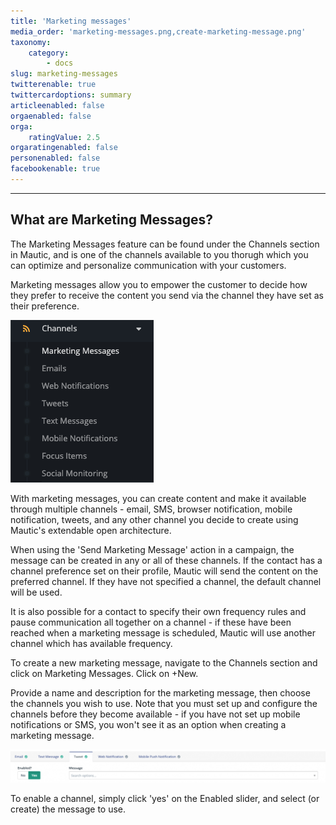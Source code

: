 ```yaml
---
title: 'Marketing messages'
media_order: 'marketing-messages.png,create-marketing-message.png'
taxonomy:
    category:
        - docs
slug: marketing-messages
twitterenable: true
twittercardoptions: summary
articleenabled: false
orgaenabled: false
orga:
    ratingValue: 2.5
orgaratingenabled: false
personenabled: false
facebookenable: true
---
```


---------------------
## What are Marketing Messages?
The Marketing Messages feature can be found under the Channels section in Mautic, and is one of the channels available to you thorugh which you can optimize and personalize communication with your customers.

Marketing messages allow you to empower the customer to decide how they prefer to receive the content you send via the channel they have set as their preference.

![](marketing-messages.png)

With marketing messages, you can create content and make it available through multiple channels - email, SMS, browser notification, mobile notification, tweets, and any other channel you decide to create using Mautic's extendable open architecture.

When using the 'Send Marketing Message' action in a campaign, the message can be created in any or all of these channels.  If the contact has a channel preference set on their profile, Mautic will send the content on the preferred channel.  If they have not specified a channel, the default channel will be used.

It is also possible for a contact to specify their own frequency rules and pause communication all together on a channel - if these have been reached when a marketing message is scheduled, Mautic will use another channel which has available frequency.

To create a new marketing message, navigate to the Channels section and click on Marketing Messages.  Click on +New.

Provide a name and description for the marketing message, then choose the channels you wish to use.  Note that you must set up and configure the channels before they become available - if you have not set up mobile notifications or SMS, you won't see it as an option when creating a marketing message.

![](create-marketing-message.png)

To enable a channel, simply click 'yes' on the Enabled slider, and select (or create) the message to use.